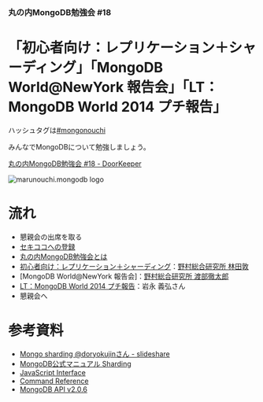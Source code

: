 ### 丸の内MongoDB勉強会 #18

# 「初心者向け：レプリケーション＋シャーディング」「MongoDB World@NewYork 報告会」「LT：MongoDB World 2014 プチ報告」

ハッシュタグは[#mongonouchi](https://twitter.com/search?q=%23mongonouchi&src=hash)

みんなでMongoDBについて勉強しましょう。

[丸の内MongoDB勉強会 #18 - DoorKeeper](http://mongonouchi.doorkeeper.jp/events/12813)

![marunouchi.mongodb logo](http://syokenz.github.com/marunouchi-mongodb/images/mongodb_logo.png)


# 流れ
* 懇親会の出席を取る
* [セキココへの登録](http://sekico.co/zaseki/353)
* [丸の内MongoDB勉強会とは](http://rinrin0108.github.io/slides/mongonouchi/#0)
* [初心者向け：レプリケーション＋シャーディング](https://github.com/syokenz/marunouchi-mongodb/tree/master/20140717/a-hayashida)：[野村総合研究所 林田敦](https://www.facebook.com/atsushi.hayashida.5)
* [MongoDB World@NewYork 報告会]：[野村総合研究所 渡部徹太郎](https://twitter.com/fetarodc)
* [LT：MongoDB World 2014 プチ報告](http://www.slideshare.net/YoshihiroIwanaga/mongodb-world-2014)：岩永 義弘さん
* 懇親会へ


# 参考資料
* [Mongo sharding @doryokujinさん - slideshare](http://www.slideshare.net/doryokujin/mongo-sharding)  
* [MongoDB公式マニュアル Sharding](http://www.mongodb.org/display/DOCSJP/Sharding)  
* [JavaScript Interface](http://docs.mongodb.org/manual/reference/javascript/)
* [Command Reference](http://docs.mongodb.org/manual/reference/commands/)
* [MongoDB API v2.0.6](http://api.mongodb.org/js/2.0.6/)


